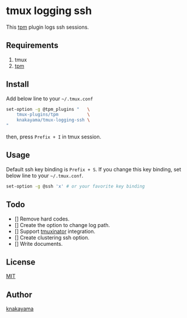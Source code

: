 tmux logging ssh
================

This [tpm](https://github.com/tmux-plugins/tpm) plugin logs ssh sessions.

## Requirements

1. tmux
2. [tpm](https://github.com/tmux-plugins/tpm)

## Install

Add below line to your `~/.tmux.conf`

```bash
set-option -g @tpm_plugins "   \
    tmux-plugins/tpm           \
    knakayama/tmux-logging-ssh \
"
```

then, press `Prefix + I` in tmux session.

## Usage

Default ssh key binding is `Prefix + S`. If you change this key binding, set below line to your `~/.tmux.conf`.

```bash
set-option -g @ssh 'x' # or your favorite key binding
```

## Todo

- [] Remove hard codes.
- [] Create the option to change log path.
- [] Support [tmuxinator](https://github.com/tmuxinator/tmuxinator) integration.
- [] Create clustering ssh option.
- [] Write documents.

## License

[MIT](http://knakayama.mit-license.org/)

## Author

[knakayama](https://github.com/knakayama)

